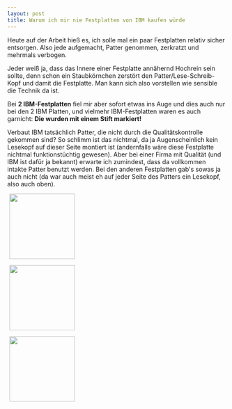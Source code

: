 ```yaml
---
layout: post
title: Warum ich mir nie Festplatten von IBM kaufen würde
---
```

Heute auf der Arbeit hieß es, ich solle mal ein paar Festplatten relativ sicher entsorgen. Also jede aufgemacht, Patter genommen, zerkratzt und mehrmals verbogen.

Jeder weiß ja, dass das Innere einer Festplatte annähernd Hochrein sein sollte, denn schon ein Staubkörnchen zerstört den Patter/Lese-Schreib-Kopf und damit die Festplatte. Man kann sich also vorstellen wie sensible die Technik da ist.

Bei <strong>2 IBM-Festplatten</strong> fiel mir aber sofort etwas ins Auge und dies auch nur bei den 2 IBM Platten, und vielmehr IBM-Festplatten waren es auch garnicht: <strong>Die wurden mit einem Stift markiert!</strong>

Verbaut IBM tatsächlich Patter, die nicht durch die Qualitätskontrolle gekommen sind? So schlimm ist das nichtmal, da ja Augenscheinlich kein Lesekopf auf dieser Seite montiert ist (andernfalls wäre diese Festplatte nichtmal funktionstüchtig gewesen). Aber bei einer Firma mit Qualität (und IBM ist dafür ja bekannt) erwarte ich zumindest, dass da vollkommen intakte Patter benutzt werden. Bei den anderen Festplatten gab's sowas ja auch nicht (da war auch meist eh auf jeder Seite des Patters ein Lesekopf, also auch oben).

<a href="http://breiteseite.net/blog/wp-content/uploads/2008/09/dsc00543.jpg"><img class="size-thumbnail wp-image-54 alignleft" style="margin-left: 5px; margin-right: 5px;" title="ibm_hdd_01_1" src="http://breiteseite.net/blog/wp-content/uploads/2008/09/dsc00543-150x150.jpg" alt="" width="150" height="150" /></a>

<a href="http://breiteseite.net/blog/wp-content/uploads/2008/09/dsc00542.jpg"><img class="size-thumbnail wp-image-55 alignleft" style="margin-left: 5px; margin-right: 5px;" title="ibm_hdd_01_2" src="http://breiteseite.net/blog/wp-content/uploads/2008/09/dsc00542-150x150.jpg" alt="" width="150" height="150" /></a>

<a href="http://breiteseite.net/blog/wp-content/uploads/2008/09/dsc00544.jpg"><img class="size-thumbnail wp-image-56 alignleft" style="margin-left: 5px; margin-right: 5px;" title="ibm_hdd_02_1" src="http://breiteseite.net/blog/wp-content/uploads/2008/09/dsc00544-150x150.jpg" alt="" width="150" height="150" /></a>

